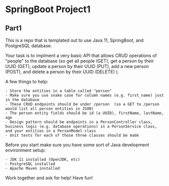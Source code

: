 # SpringBoot Project1


## Part1

This is a repo that is templated out to use Java 11, SpringBoot, and PostgreSQL database.

Your task is to implment a very basic API that allows CRUD operations of "people" to the 
database (so get all people (GET), get a person by their UUID (GET), update a person by their UUID (PUT), add a new person (POST), and delete a person by their UUID (DELETE) ).

A few things to help:

    - Store the entities in a table called "person"
    - Make sure you use snake case for column names (e.g. first_name) just in the database
    - These CRUD endpoints should be under /person  (so a GET to /person would list all person entities in JSON)
    - The person entity fields should be id (a UUID), firstName, lastName, age
    - Design pattern should be endpoints in a PersonController class, business logic (e.g. database operations) in a PersonService class, and your entities in a PersonModel class
    - Unit tests for each of those three classes should be made

Before you start make sure you have some sort of Java development environment setup:

    - JDK 11 installed (OpenJDK, etc)
    - PostgreSQL installed
    - Apache Maven installed

Work together and ask for help!  Have fun!




